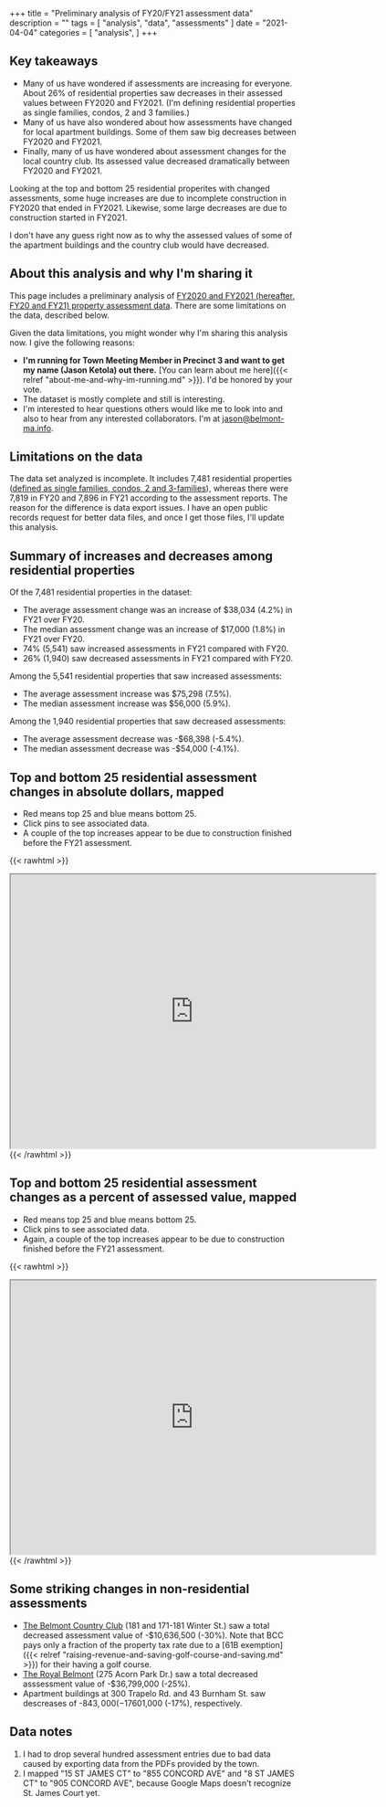 +++
title = "Preliminary analysis of FY20/FY21 assessment data"
description = ""
tags = [
    "analysis",
    "data",
    "assessments"
]
date = "2021-04-04"
categories = [
    "analysis",
]
+++

## Key takeaways

* Many of us have wondered if assessments are increasing for everyone. About 26% of residential properties saw decreases in their assessed values between FY2020 and FY2021. (I'm defining residential properties as single families, condos, 2 and 3 families.)
* Many of us have also wondered about how assessments have changed for local apartment buildings. Some of them saw big decreases between FY2020 and FY2021.
* Finally, many of us have wondered about assessment changes for the local country club. Its assessed value decreased dramatically between FY2020 and FY2021.

Looking at the top and bottom 25 residential properites with changed assessments, some huge increases are due to incomplete construction in FY2020 that ended in FY2021. Likewise, some large decreases are due to construction started in FY2021.

I don't have any guess right now as to why the assessed values of some of the apartment buildings and the country club would have decreased.

## About this analysis and why I'm sharing it
This page includes a preliminary analysis of [FY2020 and FY2021 (hereafter, FY20 and FY21) property assessment data](https://www.belmont-ma.gov/assessors-office/pages/assessment-reports-for-fiscal-years-2011-thru-2021). There are some limitations on the data, described below.

Given the data limitations, you might wonder why I'm sharing this analysis now. I give the following reasons:

* **I'm running for Town Meeting Member in Precinct 3 and want to get my name (Jason Ketola) out there.** [You can learn about me here]({{< relref "about-me-and-why-im-running.md" >}}). I'd be honored by your vote.
* The dataset is mostly complete and still is interesting.
* I'm interested to hear questions others would like me to look into and also to hear from any interested collaborators. I'm at jason@belmont-ma.info.




## Limitations on the data
The data set analyzed is incomplete. It includes 7,481 residential properties ([defined as single families, condos, 2 and 3-families](https://www.mass.gov/doc/property-type-classification-codes-non-arms-length-codes-and-sales-report-spreadsheet/download)), whereas there were 7,819 in FY20 and 7,896 in FY21 according to the assessment reports. The reason for the difference is data export issues. I have an open public records request for better data files, and once I get those files, I'll update this analysis.

## Summary of increases and decreases among residential properties

Of the 7,481 residential properties in the dataset:
* The average assessment change was an increase of $38,034 (4.2%) in FY21 over FY20.
* The median assessment change was an increase of $17,000 (1.8%) in FY21 over FY20.
* 74% (5,541) saw increased assessments in FY21 compared with FY20.
* 26% (1,940) saw decreased assessments in FY21 compared with FY20.

Among the 5,541 residential properties that saw increased assessments:
* The average assessment increase was $75,298 (7.5%).
* The median assessment increase was $56,000 (5.9%).

Among the 1,940 residential properties that saw decreased assessments:
* The average assessment decrease was -$68,398 (-5.4%).
* The median assessment decrease was -$54,000 (-4.1%).

## Top and bottom 25 residential assessment changes in absolute dollars, mapped
* Red means top 25 and blue means bottom 25.
* Click pins to see associated data.
* A couple of the top increases appear to be due to construction finished before the FY21 assessment.

{{< rawhtml >}}
<iframe src="https://www.google.com/maps/d/embed?mid=1I5I3WVhNoaJsAqwIT_IfRz-KIcAh7xOc" width="640" height="480"></iframe>
{{< /rawhtml >}}

## Top and bottom 25 residential assessment changes as a percent of assessed value, mapped
* Red means top 25 and blue means bottom 25.
* Click pins to see associated data.
* Again, a couple of the top increases appear to be due to construction finished before the FY21 assessment.

{{< rawhtml >}}
<iframe src="https://www.google.com/maps/d/embed?mid=11-yMpq8UwmhI_FqDvdVgutB8nBRa5h7U" width="640" height="480"></iframe>
{{< /rawhtml >}}

## Some striking changes in non-residential assessments

* [The Belmont Country Club](https://www.belmontcc.org/) (181 and 171-181 Winter St.) saw a total decreased assessment value of -$10,636,500 (-30%). Note that BCC pays only a fraction of the property tax rate due to a [61B exemption]({{< relref "raising-revenue-and-saving-golf-course-and-saving.md" >}}) for their having a golf course.
* [The Royal Belmont](https://www.hgliving.com/apartments/ma/belmont/the-royal-belmont/) (275 Acorn Park Dr.) saw a total decreased asssessment value of -$36,799,000 (-25%).
* Apartment buildings at 300 Trapelo Rd. and 43 Burnham St. saw descreases of -$843,000 (-17%) and -$601,000 (-17%), respectively.

## Data notes

1. I had to drop several hundred assessment entries due to bad data caused by exporting data from the PDFs provided by the town.
1. I mapped "15 ST JAMES CT" to "855 CONCORD AVE" and "8 ST JAMES CT" to "905 CONCORD AVE", because Google Maps doesn't recognize St. James Court yet.

